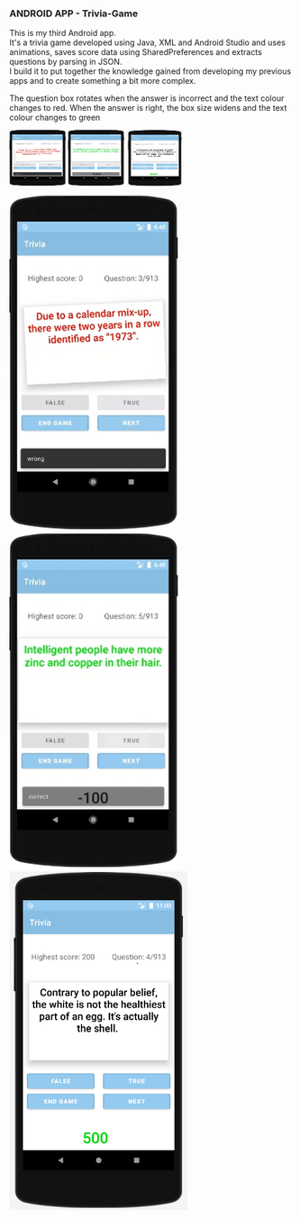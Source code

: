 ### ANDROID APP - Trivia-Game
This is my third Android app. <br/>
It's a trivia game developed using Java, XML and Android Studio and uses animations, saves score data using SharedPreferences and extracts questions by parsing in JSON. <br/>
I build it to put together the knowledge gained from developing my previous apps and to create something a bit more complex. <br/>

The question box rotates when the answer is incorrect and the text colour changes to red.
When the answer is right, the box size widens and the text colour changes to green



 <img src="trivia1.bmp" width="100" height="100">
 <img src="trivia2.bmp" width="100" height="100">
 <img src="trivia3.bmp" width="100" height="100">

![mobile app](trivia1.bmp)
![mobile app](trivia2.bmp)
![mobile app](trivia3.bmp)


